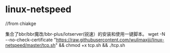 linux-netspeed
=====
//from chiakge

集合了bbr/bbr魔改/bbr-plus/lotserver(锐速）的安装和使用一键脚本。
wget -N --no-check-certificate "https://raw.githubusercontent.com/wulimaxjjj/linux-netspeed/master/tcp.sh" && chmod +x tcp.sh && ./tcp.sh

